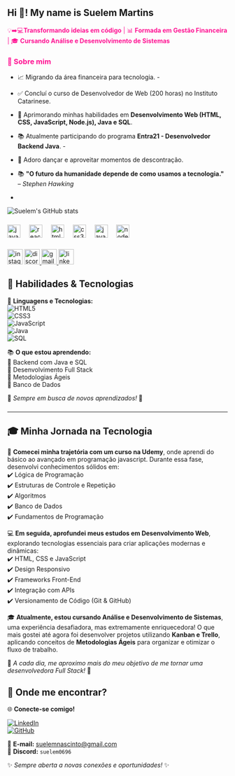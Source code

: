 <h2 align="left">Hi 👋! My name is Suelem Martins</h2>

<span style="color:#FF1493">💡➡️💻**Transformando ideias em código** | 📊 **Formada em Gestão Financeira** | 🎓 **Cursando Análise e Desenvolvimento de Sistemas**</span>  

### <span style="color:#FF1493">🚀 Sobre mim</span>  
- 📈 Migrando da área financeira para tecnologia.  -
- ✅ Concluí o curso de Desenvolvedor de Web (200 horas) no Instituto Catarinese. 
- 🎯 Aprimorando minhas habilidades em **Desenvolvimento Web (HTML, CSS, JavaScript, Node.js), Java e SQL**.  
- 📚 Atualmente participando do programa **Entra21 - Desenvolvedor Backend Java**.  -  
- 💃 Adoro dançar e aproveitar momentos de descontração.  
- 📚 **"O futuro da humanidade depende de como usamos a tecnologia."** – *Stephen Hawking*

- 
![Suelem's GitHub stats](https://github-readme-stats.vercel.app/api?username=SuelemMartins&show_icons=true&theme=radical)

###

<div align="left">
  <img src="https://cdn.jsdelivr.net/gh/devicons/devicon/icons/javascript/javascript-original.svg" height="30" alt="javascript logo"  />
  <img width="12" />
  <img src="https://cdn.jsdelivr.net/gh/devicons/devicon/icons/react/react-original.svg" height="30" alt="react logo"  />
  <img width="12" />
  <img src="https://cdn.jsdelivr.net/gh/devicons/devicon/icons/html5/html5-original.svg" height="30" alt="html5 logo"  />
  <img width="12" />
  <img src="https://cdn.jsdelivr.net/gh/devicons/devicon/icons/css3/css3-original.svg" height="30" alt="css3 logo"  />
  <img width="12" />
  <img src="https://cdn.jsdelivr.net/gh/devicons/devicon/icons/java/java-original.svg" height="30" alt="java logo"  />
  <img width="12" />
  <img src="https://cdn.jsdelivr.net/gh/devicons/devicon/icons/nodejs/nodejs-original.svg" height="30" alt="nodejs logo"  />
</div>

###

<div align="left">
  <img src="https://img.shields.io/static/v1?message=Instagram&logo=instagram&label=&color=E4405F&logoColor=white&labelColor=&style=flat" height="35" alt="instagram logo"  />
  <a href="suelem0696" target="_blank">
    <img src="https://img.shields.io/static/v1?message=Discord&logo=discord&label=&color=7289DA&logoColor=white&labelColor=&style=flat" height="35" alt="discord logo"  />
  </a>
  <a href="suelemnascinto@gmail.com" target="_blank">
    <img src="https://img.shields.io/static/v1?message=Gmail&logo=gmail&label=&color=D14836&logoColor=black&labelColor=&style=flat" height="35" alt="gmail logo"  />
  </a>
  <img src="https://img.shields.io/static/v1?message=LinkedIn&logo=linkedin&label=&color=0077B5&logoColor=blak&labelColor=&style=flat" height="35" alt="linkedin logo"  />
</div>

## 🚀 Habilidades & Tecnologias  

📌 **Linguagens e Tecnologias:**  
![HTML5](https://img.shields.io/badge/HTML5-E34F26?style=for-the-badge&logo=html5&logoColor=white)  
![CSS3](https://img.shields.io/badge/CSS3-1572B6?style=for-the-badge&logo=css3&logoColor=white)  
![JavaScript](https://img.shields.io/badge/JavaScript-F7DF1E?style=for-the-badge&logo=javascript&logoColor=black)  
![Java](https://img.shields.io/badge/Java-007396?style=for-the-badge&logo=java&logoColor=white)  
![SQL](https://img.shields.io/badge/SQL-4479A1?style=for-the-badge&logo=postgresql&logoColor=white)  

📚 **O que estou aprendendo:**  
🔹 Backend com Java e SQL  
🔹 Desenvolvimento Full Stack  
🔹 Metodologias Ágeis  
🔹 Banco de Dados  

🎯 _Sempre em busca de novos aprendizados!_ 🚀  

###
---
## 🎓 Minha Jornada na Tecnologia  

🚀 **Comecei minha trajetória com um curso na Udemy**, onde aprendi do básico ao avançado em programação javascript. Durante essa fase, desenvolvi conhecimentos sólidos em:  
✔️ Lógica de Programação  
✔️ Estruturas de Controle e Repetição  
✔️ Algoritmos  
✔️ Banco de Dados  
✔️ Fundamentos de Programação  

💻 **Em seguida, aprofundei meus estudos em Desenvolvimento Web**, explorando tecnologias essenciais para criar aplicações modernas e dinâmicas:  
✔️ HTML, CSS e JavaScript  
✔️ Design Responsivo  
✔️ Frameworks Front-End  
✔️ Integração com APIs  
✔️ Versionamento de Código (Git & GitHub)  

🎓 **Atualmente, estou cursando Análise e Desenvolvimento de Sistemas**, uma experiência desafiadora, mas extremamente enriquecedora! O que mais gostei até agora foi desenvolver projetos utilizando **Kanban e Trello**, aplicando conceitos de **Metodologias Ágeis** para organizar e otimizar o fluxo de trabalho.  

📌 _A cada dia, me aproximo mais do meu objetivo de me tornar uma desenvolvedora Full Stack!_ 🚀  


## 🌸 Onde me encontrar?  

🌐 **Conecte-se comigo!**  

[![LinkedIn](https://img.shields.io/badge/LinkedIn-0077B5?style=for-the-badge&logo=linkedin&logoColor=white)](https://www.linkedin.com/in/suelem-martins-0248b3220)  
[![GitHub](https://img.shields.io/badge/GitHub-181717?style=for-the-badge&logo=github&logoColor=white)](https://github.com/SuelemMartins)  

📧 **E-mail:** [suelemnascinto@gmail.com](mailto:suelemnascinto@gmail.com)  
💬 **Discord:** `suelem0696`  

✨ _Sempre aberta a novas conexões e oportunidades!_ ✨  


